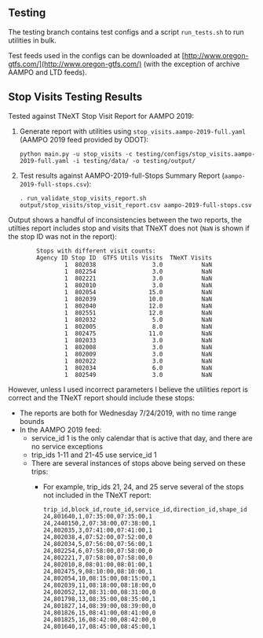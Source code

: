 ## Testing

The testing branch contains test configs and a script `run_tests.sh` to run utilities in bulk.

Test feeds used in the configs can be downloaded at [http://www.oregon-gtfs.com/](http://www.oregon-gtfs.com/) (with the exception of archive AAMPO and LTD feeds).

## Stop Visits Testing Results

Tested against TNeXT Stop Visit Report for AAMPO 2019:

1. Generate report with utilities using `stop_visits.aampo-2019-full.yaml` (AAMPO 2019 feed provided by ODOT):

    `python main.py -u stop_visits -c testing/configs/stop_visits.aampo-2019-full.yaml -i testing/data/ -o testing/output/`

2. Test results against AAMPO-2019-full-Stops Summary Report (`aampo-2019-full-stops.csv`):

    `. run_validate_stop_visits_report.sh output/stop_visits/stop_visit_report.csv aampo-2019-full-stops.csv`
    

Output shows a handful of inconsistencies between the two reports, the utilties report includes stop and visits that TNeXT does not (`NaN` is shown if the stop ID was not in the report):
```
        Stops with different visit counts: 
        Agency ID Stop ID  GTFS Utils Visits  TNeXT Visits
                1  802038                3.0           NaN
                1  802254                3.0           NaN
                1  802221                3.0           NaN
                1  802010                3.0           NaN
                1  802054               15.0           NaN
                1  802039               10.0           NaN
                1  802040               12.0           NaN
                1  802551               12.0           NaN
                1  802032                5.0           NaN
                1  802005                8.0           NaN
                1  802475               11.0           NaN
                1  802033                3.0           NaN
                1  802008                3.0           NaN
                1  802009                3.0           NaN
                1  802022                3.0           NaN
                1  802034                6.0           NaN
                1  802549                3.0           NaN
```

However, unless I used incorrect parameters I believe the utilities report is correct and the TNeXT report should include these stops:
- The reports are both for Wednesday 7/24/2019, with no time range bounds
- In the AAMPO 2019 feed:
    - service_id 1 is the only calendar that is active that day, and there are no service exceptions
    - trip_ids 1-11 and 21-45 use service_id 1
    - There are several instances of stops above being served on these trips:
        - For example, trip_ids 21, 24, and 25 serve several of the stops not included in the TNeXT report:

            ```
            trip_id,block_id,route_id,service_id,direction_id,shape_id
            24,801640,1,07:35:00,07:35:00,1
            24,2440150,2,07:38:00,07:38:00,1
            24,802035,3,07:41:00,07:41:00,1
            24,802038,4,07:52:00,07:52:00,0
            24,802034,5,07:56:00,07:56:00,1
            24,802254,6,07:58:00,07:58:00,0
            24,802221,7,07:58:00,07:58:00,0
            24,802010,8,08:01:00,08:01:00,1
            24,802475,9,08:10:00,08:10:00,1
            24,802054,10,08:15:00,08:15:00,1
            24,802039,11,08:18:00,08:18:00,0
            24,802052,12,08:31:00,08:31:00,0
            24,801798,13,08:35:00,08:35:00,1
            24,801827,14,08:39:00,08:39:00,0
            24,801826,15,08:41:00,08:41:00,0
            24,801825,16,08:42:00,08:42:00,0
            24,801640,17,08:45:00,08:45:00,1
            ```
